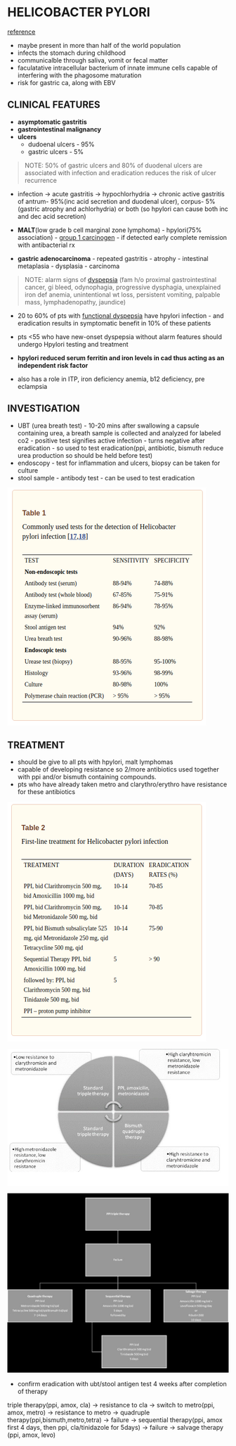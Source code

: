 # HELICOBACTER PYLORI
[reference](https://www.ncbi.nlm.nih.gov/pmc/articles/PMC5467250/)

- maybe present in more than half of the world population
- infects the stomach during childhood
- communicalble through saliva, vomit or fecal matter
- faculatative intracellular bacterium of innate immune cells capable of interfering with the phagosome maturation 
- risk for gastric ca, along with EBV

## CLINICAL FEATURES

- **asymptomatic gastritis**
- **gastrointestinal malignancy**
- **ulcers**
	- dudoenal ulcers - 95% 
	- gastric ulcers - 5%

> NOTE: 50% of gastric ulcers and 80% of duodenal ulcers are associated with infection and eradication reduces the risk of ulcer recurrence

- infection -> acute gastritis -> hypochlorhydria -> chronic active gastritis of antrum- 95%(inc acid secretion and duodenal ulcer), corpus- 5% (gastric atrophy and achlorhydria) or both (so hpylori can cause both inc and dec acid secretion)

- **MALT**(low grade b cell marginal zone lymphoma) - hpylori(75% association) - [group 1 carcinogen](https://monographs.iarc.who.int/agents-classified-by-the-iarc/) - if detected early complete remission with antibacterial rx

- **gastric adenocarcinoma** - repeated gastritis - atrophy - intestinal metaplasia - dysplasia - carcinoma

> NOTE: alarm signs of [dyspepsia](https://www.ncbi.nlm.nih.gov/books/NBK554563/) (fam h/o proximal gastrointestinal cancer, gi bleed, odynophagia, progressive dysphagia, unexplained iron def anemia, unintentional wt loss, persistent vomiting, palpable mass, lymphadenopathy, jaundice)


- 20 to 60% of pts with [functional dyspepsia](https://www.ncbi.nlm.nih.gov/books/NBK554563/) have hpylori infection - and eradication results in symptomatic benefit in 10% of these patients 

- pts <55 who have new-onset dyspepsia without alarm features should undergo Hpylori testing and treatment

- **hpylori reduced serum ferritin and iron levels in cad thus acting as an independent risk factor** 

- also has a role in ITP, iron deficiency anemia, b12 deficiency, pre eclampsia

## INVESTIGATION

- UBT (urea breath test) - 10-20 mins after swallowing a capsule containing urea, a breath sample is collected and analyzed for labeled co2 - positive test signifies active infection - turns negative after eradication - so used to test eradication(ppi, antibiotic, bismuth reduce urea production so should be held before test)
- endoscopy - test for inflammation and ulcers, biopsy can be taken for culture
- stool sample - antibody test - can be used to test eradication

![investigation](./hpylori_investigations.png)

## TREATMENT

- should be give to all pts with hpylori, malt lymphomas
- capable of developing resistance so 2/more antibiotics used together with ppi and/or bismuth containing compounds.
- pts who have already taken metro and clarythro/erythro have resistance for these antibiotics

![rx drugs](./rx_hpylori.png)

![rx algorith](./rx_algorithm.jpg)

![rx failure plan](./rx_failure_plan.jpg)

- confirm eradication with ubt/stool antigen test 4 weeks after completion of therapy

triple therapy(ppi, amox, cla) -> resistance to cla -> switch to metro(ppi, amox, metro) -> resistance to metro -> quadruple therapy(ppi,bismuth,metro,tetra) -> failure -> sequential therapy(ppi, amox first 4 days, then ppi, cla/tinidazole for 5days) -> failure -> salvage therapy (ppi, amox, levo)
